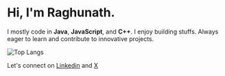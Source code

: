 # Hi, I'm Raghunath.


I mostly code in **Java**, **JavaScript**, and **C++**.  I enjoy building stuffs.
Always eager to learn and contribute to innovative projects.

![Top Langs](https://github-readme-stats.vercel.app/api/top-langs/?username=raghunath704&hide_progress=true)


Let's connect on [Linkedin](https://www.linkedin.com/in/raghunathdas/) and [X](https://www.x.com/raghunath704/)
